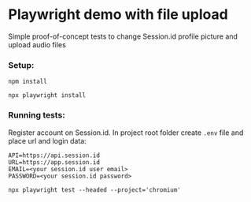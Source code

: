# Playwright demo with file upload

Simple proof-of-concept tests to change Session.id profile picture and upload audio files

### Setup:

`npm install`

`npx playwright install`

### Running tests:

Register account on Session.id. In project root folder create `.env` file and place url and login data:

````dotenv
API=https://api.session.id
URL=https://app.session.id
EMAIL=<your session.id user email>
PASSWORD=<your session.id password>
````

`npx playwright test --headed --project='chromium'`

